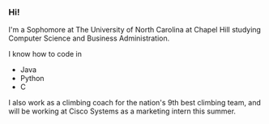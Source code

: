 ### Hi! 
I'm a Sophomore at The University of North Carolina at Chapel Hill studying Computer Science and Business Administration.

I know how to code in
- Java
- Python
- C

I also work as a climbing coach for the nation's 9th best climbing team, and will be working at Cisco Systems as a marketing intern this summer.

<!---
kush2shah/kush2shah is a ✨ special ✨ repository because its `README.md` (this file) appears on your GitHub profile.
You can click the Preview link to take a look at your changes.
--->
